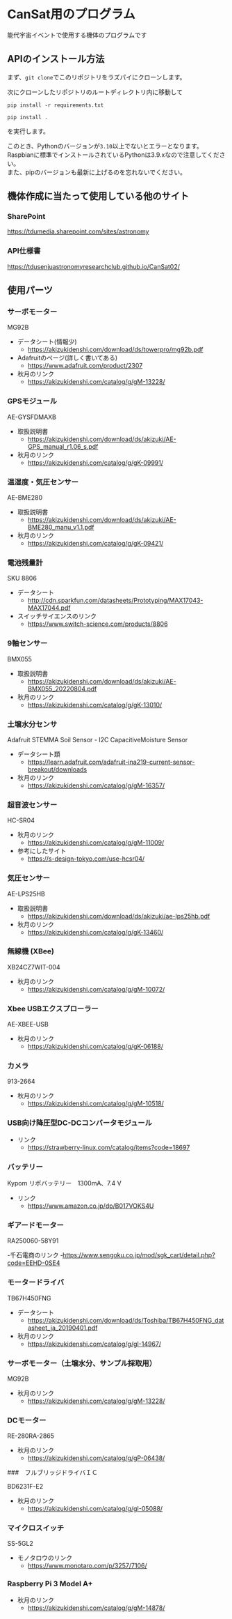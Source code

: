 # CanSat用のプログラム

能代宇宙イベントで使用する機体のプログラムです

## APIのインストール方法

まず、`git clone`でこのリポジトリをラズパイにクローンします。

次にクローンしたリポジトリのルートディレクトリ内に移動して

```shell
pip install -r requirements.txt

pip install .
```
を実行します。

このとき、Pythonのバージョンが`3.10`以上でないとエラーとなります。  
Raspbianに標準でインストールされているPythonは3.9.xなので注意してください。  
また、pipのバージョンも最新に上げるのを忘れないでください。

## 機体作成に当たって使用している他のサイト

### SharePoint

<https://tdumedia.sharepoint.com/sites/astronomy>

### API仕様書

<https://tdusenjuastronomyresearchclub.github.io/CanSat02/>

## 使用パーツ

### サーボモーター

MG92B

- データシート(情報少)
  - <https://akizukidenshi.com/download/ds/towerpro/mg92b.pdf>
- Adafruitのページ(詳しく書いてある)
  - <https://www.adafruit.com/product/2307>
- 秋月のリンク
  - <https://akizukidenshi.com/catalog/g/gM-13228/>

### GPSモジュール

AE-GYSFDMAXB

- 取扱説明書  
  - <https://akizukidenshi.com/download/ds/akizuki/AE-GPS_manual_r1.06_s.pdf>
- 秋月のリンク
  - <https://akizukidenshi.com/catalog/g/gK-09991/>

### 温湿度・気圧センサー

AE-BME280

- 取扱説明書
  - <https://akizukidenshi.com/download/ds/akizuki/AE-BME280_manu_v1.1.pdf>
- 秋月のリンク
  - <https://akizukidenshi.com/catalog/g/gK-09421/>

### 電池残量計

SKU 8806

- データシート
  - <http://cdn.sparkfun.com/datasheets/Prototyping/MAX17043-MAX17044.pdf>
- スイッチサイエンスのリンク
  - <https://www.switch-science.com/products/8806>

### 9軸センサー

BMX055

- 取扱説明書
  - <https://akizukidenshi.com/download/ds/akizuki/AE-BMX055_20220804.pdf>
- 秋月のリンク
  - <https://akizukidenshi.com/catalog/g/gK-13010/>

### 土壌水分センサ

Adafruit STEMMA Soil Sensor - I2C CapacitiveMoisture Sensor

- データシート類
  - <https://learn.adafruit.com/adafruit-ina219-current-sensor-breakout/downloads>
- 秋月のリンク
  - <https://akizukidenshi.com/catalog/g/gM-16357/>

### 超音波センサー

HC-SR04

- 秋月のリンク
  - <https://akizukidenshi.com/catalog/g/gM-11009/>
- 参考にしたサイト
  - <https://s-design-tokyo.com/use-hcsr04/>

### 気圧センサー

AE-LPS25HB

- 取扱説明書
  - <https://akizukidenshi.com/download/ds/akizuki/ae-lps25hb.pdf>
- 秋月のリンク
  - <https://akizukidenshi.com/catalog/g/gK-13460/>

### 無線機 (XBee)

XB24CZ7WIT-004

- 秋月のリンク
  - <https://akizukidenshi.com/catalog/g/gM-10072/>

### Xbee USBエクスプローラー

AE-XBEE-USB

- 秋月のリンク
  - <https://akizukidenshi.com/catalog/g/gK-06188/>

### カメラ

913-2664

- 秋月のリンク
  - <https://akizukidenshi.com/catalog/g/gM-10518/>

### USB向け降圧型DC-DCコンバータモジュール

- リンク
  - <https://strawberry-linux.com/catalog/items?code=18697>

### バッテリー

Kypom リポバッテリー　1300mA、7.4 V

- リンク
  - <https://www.amazon.co.jp/dp/B017VOKS4U>

### ギアードモーター

RA250060-58Y91

-千石電商のリンク
  ‐<https://www.sengoku.co.jp/mod/sgk_cart/detail.php?code=EEHD-0SE4>

### モータードライバ

TB67H450FNG

- データシート
  - <https://akizukidenshi.com/download/ds/Toshiba/TB67H450FNG_datasheet_ja_20190401.pdf>
- 秋月のリンク
  - <https://akizukidenshi.com/catalog/g/gI-14967/>

### サーボモーター（土壌水分、サンプル採取用）	

MG92B

- 秋月のリンク
  - <https://akizukidenshi.com/catalog/g/gM-13228/>

### DCモーター

RE-280RA-2865

- 秋月のリンク
  - <https://akizukidenshi.com/catalog/g/gP-06438/>

###　フルブリッジドライバＩＣ

BD6231F-E2

- 秋月のリンク
  - <https://akizukidenshi.com/catalog/g/gI-05088/>

### マイクロスイッチ
SS-5GL2

- モノタロウのリンク
  - <https://www.monotaro.com/p/3257/7106/>


### Raspberry Pi 3 Model A+

- 秋月のリンク
  - <https://akizukidenshi.com/catalog/g/gM-14878/>
